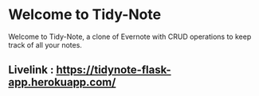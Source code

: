 # Welcome to Tidy-Note

Welcome to Tidy-Note, a clone of Evernote with CRUD operations to keep track of all your notes.

## Livelink : https://tidynote-flask-app.herokuapp.com/

